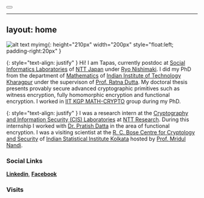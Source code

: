 
<button id="theme-toggle" onclick="modeSwitcher()"></button>

---
layout: home
---

 ![alt text myimg](https://user-images.githubusercontent.com/27273692/210169852-c4816d24-7266-4cc1-848a-d91f414d62c1.jpg){: height="210px" width="200px" style="float:left; padding-right:20px" }

{: style="text-align: justify" }
Hi! I am Tapas, currently postdoc at [Social Informatics Laboratories](https://www.rd.ntt/e/organization/researcher/?lab=1015) of [NTT Japan](https://www.rd.ntt/e/index.html) under [Ryo Nishimaki](https://www.nishimaki.info). I did my PhD from the department of [Mathematics](http://www.iitkgp.ac.in/department/MA) of [Indian Institute of Technology Kharagpur](http://www.iitkgp.ac.in) under the supervison of [Prof. Ratna Dutta](http://www.facweb.iitkgp.ac.in/~ratna/). My doctoral thesis presents provably secure advanced cryptographic primitives such as witness encryption, fully homomorphic encryption and functional   encryption. I worked in [IIT KGP MATH-CRYPTO](https://www.kgpmathcrypto.com) group during my PhD.

{: style="text-align: justify" }
I was a research intern at the [Cryptography and Information Security (CIS) Laboratories](https://ntt-research.com/cis/) at [NTT Research](https://ntt-research.com). During this internship I worked with [Dr. Pratish Datta](https://ntt-research.com/cis-people/) in the area of functional encryption. I was a visiting scientist at the [R. C. Bose Centre for Cryptology and Security](https://www.isical.ac.in/~rcbose/) of [Indian Statistical Institute Kolkata](https://www.isical.ac.in) hosted by [Prof. Mridul Nandi](https://www.isical.ac.in/~mridul/).  
 
 
 
 
### Social Links

**[Linkedin](https://www.linkedin.com/in/tapas-pal-7b5a88b7/)**, **[Facebook](https://www.facebook.com/tapas.pal.144/)**


### Visits

